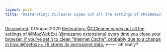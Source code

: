 ```yaml
---
layout: post
title: "Reiterating: @CCleaner wipes out all the settings of @MozWebExt (@mozamo extensions)  every time you close  your browser, if you've set it to clean 'Internet Cache', probably due to a change in how @firefox>= 79 stores its permanent data."
---
```

[Discovered](http://rolandtanglao.com/2020/07/29/p1-blogthis-checkvist-list-links-to-blog/): 01August2020 [Reiterating: @CCleaner wipes out all the settings of @MozWebExt (@mozamo extensions)  every time you close  your browser, if you've set it to clean "Internet Cache", probably due to a change in how @firefox>= 79 stores its permanent data.](https://mobile.twitter.com/ma1/status/1289572818078691330)
 <--- oh really?
